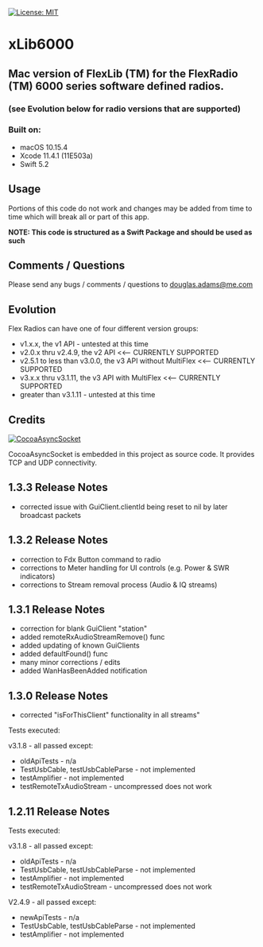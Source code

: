 [![License: MIT](https://img.shields.io/badge/License-MIT-yellow.svg)](https://en.wikipedia.org/wiki/MIT_License)

# xLib6000
## Mac version of FlexLib (TM) for the FlexRadio (TM) 6000 series software defined radios.
###      (see Evolution below for radio versions that are supported)


### Built on:

*  macOS 10.15.4
*  Xcode 11.4.1 (11E503a)
*  Swift 5.2


## Usage

Portions of this code do not work and changes may be added from time to time which will break all or part of this app. 

**NOTE: This code is structured as a Swift Package and should be used as such**


## Comments / Questions

Please send any bugs / comments / questions to douglas.adams@me.com


## Evolution

Flex Radios can have one of four different version groups:
*  v1.x.x, the v1 API - untested at this time
*  v2.0.x thru v2.4.9, the v2 API <<-- CURRENTLY SUPPORTED
*  v2.5.1 to less than v3.0.0, the v3 API without MultiFlex <<-- CURRENTLY SUPPORTED
*  v3.x.x thru v3.1.11, the v3 API with MultiFlex <<-- CURRENTLY SUPPORTED
*  greater than v3.1.11 - untested at this time


## Credits

[![CocoaAsyncSocket](https://img.shields.io/badge/CocoaAsyncSocket-v7.6.3-informational)](https://github.com/robbiehanson/CocoaAsyncSocket)

CocoaAsyncSocket is embedded in this project as source code. It provides TCP and UDP connectivity.


## 1.3.3 Release Notes

* corrected issue with GuiClient.clientId being reset to nil by later broadcast packets


## 1.3.2 Release Notes

* correction to Fdx Button command to radio
* corrections to Meter handling for UI controls (e.g. Power & SWR indicators)
* corrections to Stream removal process (Audio & IQ streams)


## 1.3.1 Release Notes

* correction for blank GuiClient "station"
* added remoteRxAudioStreamRemove() func
* added updating of known GuiClients
* added defaultFound() func
* many minor corrections / edits
* added WanHasBeenAdded notification


## 1.3.0 Release Notes

* corrected "isForThisClient" functionality in all streams"

Tests executed:

v3.1.8 - all passed except:
 * oldApiTests - n/a
 * TestUsbCable, testUsbCableParse - not implemented
 * testAmplifier - not implemented
 * testRemoteTxAudioStream - uncompressed does not work



## 1.2.11 Release Notes

Tests executed:

v3.1.8 - all passed except:
 * oldApiTests - n/a
 * TestUsbCable, testUsbCableParse - not implemented
 * testAmplifier - not implemented
 * testRemoteTxAudioStream - uncompressed does not work

V2.4.9 - all passed except:
  * newApiTests - n/a
 * TestUsbCable, testUsbCableParse - not implemented
 * testAmplifier - not implemented

